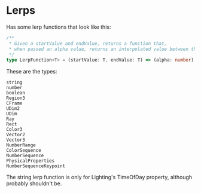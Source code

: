 # Lerps

Has some lerp functions that look like this:

```ts
/**
 * Given a startValue and endValue, returns a function that,
 * when passed an alpha value, returns an interpolated value between the two.
 */
type LerpFunction<T> = (startValue: T, endValue: T) => (alpha: number) => T;
```

These are the types:

```
string
number
boolean
Region3
CFrame
UDim2
UDim
Ray
Rect
Color3
Vector2
Vector3
NumberRange
ColorSequence
NumberSequence
PhysicalProperties
NumberSequenceKeypoint
```

The string lerp function is only for Lighting's TimeOfDay property, although probably shouldn't be.
